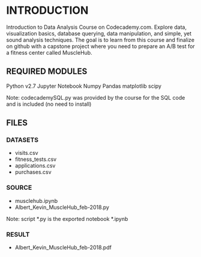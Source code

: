 INTRODUCTION
==============

Introduction to Data Analysis Course on Codecademy.com.
Explore data, visualization basics, database querying, data manipulation, and simple, yet sound analysis techniques.
The goal is to learn from this course and finalize on github with a capstone project where
you need to prepare an A/B test for a fitness center called MuscleHub.

REQUIRED MODULES
------------

Python v2.7
Jupyter Notebook
Numpy
Pandas
matplotlib
scipy

Note: codecademySQL.py was provided by the course for the SQL code and is included (no need to install)

FILES
-----------

### DATASETS
 * visits.csv
 * fitness_tests.csv
 * applications.csv
 * purchases.csv

### SOURCE
 * musclehub.ipynb
 * Albert_Kevin_MuscleHub_feb-2018.py
 
 Note: script *.py is the exported notebook *.ipynb
 
### RESULT
 * Albert_Kevin_MuscleHub_feb-2018.pdf
